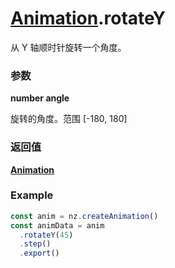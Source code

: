 # [Animation](./../Animation).rotateY

从 Y 轴顺时针旋转一个角度。

### 参数

**number angle**

旋转的角度。范围 [-180, 180]

### 返回值

**[Animation](./../Animation)**

### Example

```ts
const anim = nz.createAnimation()
const animData = anim
  .rotateY(45)
  .step()
  .export()
```

